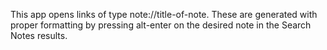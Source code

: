 This app opens links of type note://title-of-note. These are generated with proper formatting by pressing alt-enter on the desired note in the Search Notes results.
